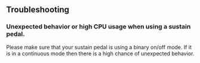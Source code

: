 ## Troubleshooting

### Unexpected behavior or high CPU usage when using a sustain pedal.
Please make sure that your sustain pedal is using a binary on/off mode. If it is in a continuous mode then there is a high chance of unexpected behavior.